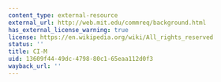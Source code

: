 ```yaml
---
content_type: external-resource
external_url: http://web.mit.edu/commreq/background.html
has_external_license_warning: true
license: https://en.wikipedia.org/wiki/All_rights_reserved
status: ''
title: CI-M
uid: 13609f44-49dc-4798-80c1-65eaa112d0f3
wayback_url: ''
---
```

